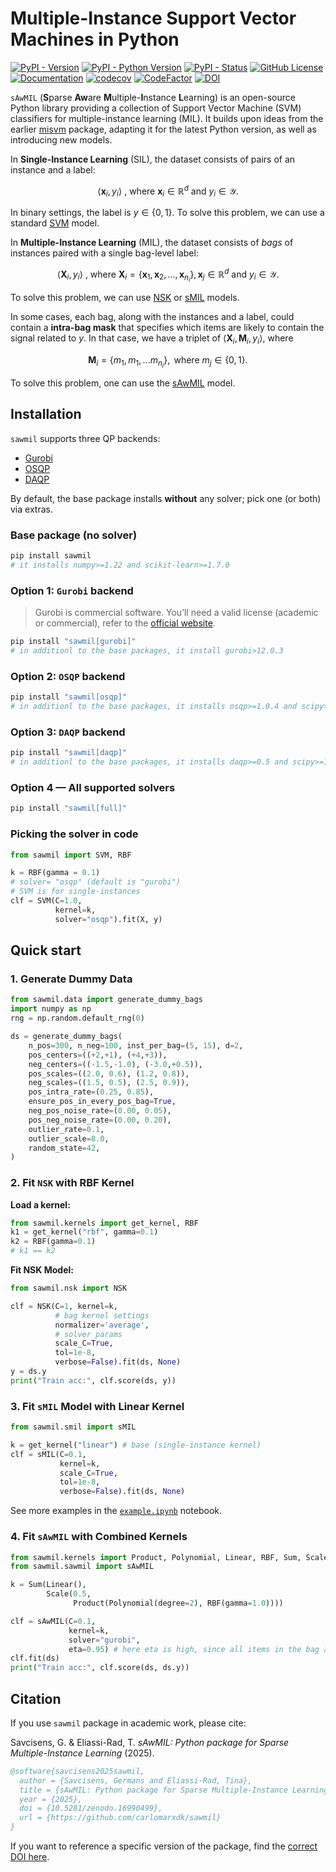 # Multiple-Instance Support Vector Machines in Python

[![PyPI - Version](https://img.shields.io/pypi/v/sawmil)](https://pypi.org/project/sawmil/)
[![PyPI - Python Version](https://img.shields.io/pypi/pyversions/sawmil)](https://pypi.org/project/sawmil/)
[![PyPI - Status](https://img.shields.io/pypi/status/sawmil)](https://pypi.org/project/sawmil/)
[![GitHub License](https://img.shields.io/github/license/carlomarxdk/sawmil)](https://github.com/carlomarxdk/sawmil/blob/main/LICENSE)
[![Documentation](https://readthedocs.org/projects/sawmil/badge/?version=latest)](https://sawmil.readthedocs.io/en/latest/?badge=latest)
[![codecov](https://codecov.io/github/carlomarxdk/sawmil/graph/badge.svg?token=0UY8N6FH4Y)](https://codecov.io/github/carlomarxdk/sawmil)
[![CodeFactor](https://www.codefactor.io/repository/github/carlomarxdk/sawmil/badge/main)](https://www.codefactor.io/repository/github/carlomarxdk/sawmil/overview/main)
[![DOI](https://zenodo.org/badge/1046623935.svg)](https://doi.org/10.5281/zenodo.16990499)

`sAwMIL` (**S**parse **Aw**are **M**ultiple-**I**nstance **L**earning) is an open-source Python library providing a collection of Support Vector Machine (SVM) classifiers for multiple-instance learning (MIL). It builds upon ideas from the earlier [misvm](https://github.com/garydoranjr/misvm) package, adapting it for the latest Python version, as well as introducing new models.

In **Single-Instance Learning** (SIL), the dataset consists of pairs of an instance and a label:

$$
\langle \mathbf{x}_i, y_i \rangle \text{ , where } \mathbf{x}_i \in \mathbb{R}^{d} \text{ and } y_i \in \mathcal{Y}.
$$

In binary settings, the label is $y \in \{0,1\}$.
To solve this problem, we can use a standard [SVM](https://sawmil.readthedocs.io/en/latest/models/svm/) model.

In **Multiple-Instance Learning** (MIL), the dataset consists of *bags* of instances paired with a single bag-level label:

$$
\langle \mathbf{X}_i, y_i \rangle \text{ , where } \mathbf{X}_i = \{ \mathbf{x}_{1}, \mathbf{x}_{2}, ..., \mathbf{x}_{n_i} \}, \mathbf{x}_j \in \mathbb{R}^{d} \text{ and } y_i \in \mathcal{Y}.
$$

To solve this problem, we can use [NSK](https://sawmil.readthedocs.io/en/latest/models/nsk/) or [sMIL](https://sawmil.readthedocs.io/en/latest/models/sMIL/) models.

In some cases, each bag, along with the instances and a label, could contain a **intra-bag mask** that specifies which items are likely to contain the signal related to $y$. In that case, we have a triplet of $\langle \mathbf{X}_i, \mathbf{M}_i, y_i \rangle$, where

$$
 \mathbf{M}_i = \{m_1, m_1,... m_{n_i}\}, \text{ where } m_j \in \{0,1\}.
$$

To solve this problem, one can use the [sAwMIL](https://sawmil.readthedocs.io/en/latest/models/sAwMIL/) model.

## Installation

`sawmil` supports three QP backends:

* [Gurobi](https://gurobi.com)
* [OSQP](https://osqp.org/)
* [DAQP](https://darnstrom.github.io/daqp/)
  
By default, the base package installs **without** any solver; pick one (or both) via extras.

### Base package (no solver)

```bash
pip install sawmil
# it installs numpy>=1.22 and scikit-learn>=1.7.0
```

### Option 1: `Gurobi` backend

> Gurobi is commercial software. You’ll need a valid license (academic or commercial), refer to the [official website](https://gurobi.com).

```bash
pip install "sawmil[gurobi]"
# in additionl to the base packages, it install gurobi>12.0.3
```

### Option 2: `OSQP` backend

```bash
pip install "sawmil[osqp]"
# in additionl to the base packages, it installs osqp>=1.0.4 and scipy>=1.16.1
```

### Option 3: `DAQP` backend

```bash
pip install "sawmil[daqp]"
# in additionl to the base packages, it installs daqp>=0.5 and scipy>=1.16.1
```

### Option 4 — All supported solvers

```bash
pip install "sawmil[full]"
```


### Picking the solver in code

```python
from sawmil import SVM, RBF

k = RBF(gamma = 0.1)
# solver= "osqp" (default is "gurobi")
# SVM is for single-instances 
clf = SVM(C=1.0, 
          kernel=k, 
          solver="osqp").fit(X, y)
```

## Quick start

### 1. Generate Dummy Data

``` python
from sawmil.data import generate_dummy_bags
import numpy as np
rng = np.random.default_rng(0)

ds = generate_dummy_bags(
    n_pos=300, n_neg=100, inst_per_bag=(5, 15), d=2,
    pos_centers=((+2,+1), (+4,+3)),
    neg_centers=((-1.5,-1.0), (-3.0,+0.5)),
    pos_scales=((2.0, 0.6), (1.2, 0.8)),
    neg_scales=((1.5, 0.5), (2.5, 0.9)),
    pos_intra_rate=(0.25, 0.85),
    ensure_pos_in_every_pos_bag=True,
    neg_pos_noise_rate=(0.00, 0.05),
    pos_neg_noise_rate=(0.00, 0.20),
    outlier_rate=0.1,
    outlier_scale=8.0,
    random_state=42,
)
```

### 2. Fit `NSK` with RBF Kernel

**Load a kernel:**

```python
from sawmil.kernels import get_kernel, RBF
k1 = get_kernel("rbf", gamma=0.1)
k2 = RBF(gamma=0.1)
# k1 == k2

```

**Fit NSK Model:**

```python
from sawmil.nsk import NSK

clf = NSK(C=1, kernel=k, 
          # bag kernel settings
          normalizer='average',
          # solver params
          scale_C=True, 
          tol=1e-8, 
          verbose=False).fit(ds, None)
y = ds.y
print("Train acc:", clf.score(ds, y))
```

### 3. Fit `sMIL` Model with Linear Kernel

```python
from sawmil.smil import sMIL

k = get_kernel("linear") # base (single-instance kernel)
clf = sMIL(C=0.1, 
           kernel=k, 
           scale_C=True, 
           tol=1e-8, 
           verbose=False).fit(ds, None)
```

See more examples in the [`example.ipynb`](https://github.com/carlomarxdk/sawmil/blob/main/example.ipynb) notebook.

### 4. Fit `sAwMIL` with Combined Kernels

```python
from sawmil.kernels import Product, Polynomial, Linear, RBF, Sum, Scale
from sawmil.sawmil import sAwMIL

k = Sum(Linear(), 
        Scale(0.5, 
              Product(Polynomial(degree=2), RBF(gamma=1.0))))

clf = sAwMIL(C=0.1, 
             kernel=k,
             solver="gurobi", 
             eta=0.95) # here eta is high, since all items in the bag are relevant
clf.fit(ds)
print("Train acc:", clf.score(ds, ds.y))
```

## Citation

If you use `sawmil` package in academic work, please cite:

Savcisens, G. & Eliassi-Rad, T. *sAwMIL: Python package for Sparse Multiple-Instance Learning* (2025).

```bibtex
@software{savcisens2025sawmil,
  author = {Savcisens, Germans and Eliassi-Rad, Tina},
  title = {sAwMIL: Python package for Sparse Multiple-Instance Learning},
  year = {2025},
  doi = {10.5281/zenodo.16990499},
  url = {https://github.com/carlomarxdk/sawmil}
}
```

If you want to reference a specific version of the package, find the [correct DOI here](https://doi.org/10.5281/zenodo.16990499).
